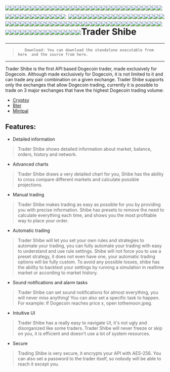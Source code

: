 ![](http://upload.wikimedia.org/wikipedia/commons/d/d2/Blank.png)![](http://upload.wikimedia.org/wikipedia/commons/d/d2/Blank.png)![](http://upload.wikimedia.org/wikipedia/commons/d/d2/Blank.png)![](http://upload.wikimedia.org/wikipedia/commons/d/d2/Blank.png)![](http://upload.wikimedia.org/wikipedia/commons/d/d2/Blank.png)![](http://upload.wikimedia.org/wikipedia/commons/d/d2/Blank.png)![](http://upload.wikimedia.org/wikipedia/commons/d/d2/Blank.png)![](http://upload.wikimedia.org/wikipedia/commons/d/d2/Blank.png)![](http://upload.wikimedia.org/wikipedia/commons/d/d2/Blank.png)![](http://upload.wikimedia.org/wikipedia/commons/d/d2/Blank.png)![](http://upload.wikimedia.org/wikipedia/commons/d/d2/Blank.png)![](http://upload.wikimedia.org/wikipedia/commons/d/d2/Blank.png)![](http://upload.wikimedia.org/wikipedia/commons/d/d2/Blank.png)![](http://upload.wikimedia.org/wikipedia/commons/d/d2/Blank.png)![](http://upload.wikimedia.org/wikipedia/commons/d/d2/Blank.png)![](http://upload.wikimedia.org/wikipedia/commons/d/d2/Blank.png)![](http://upload.wikimedia.org/wikipedia/commons/d/d2/Blank.png)![](http://upload.wikimedia.org/wikipedia/commons/d/d2/Blank.png)![](http://upload.wikimedia.org/wikipedia/commons/d/d2/Blank.png)![](http://upload.wikimedia.org/wikipedia/commons/d/d2/Blank.png)![](http://upload.wikimedia.org/wikipedia/commons/d/d2/Blank.png)![](http://upload.wikimedia.org/wikipedia/commons/d/d2/Blank.png)![](http://upload.wikimedia.org/wikipedia/commons/d/d2/Blank.png)![](http://upload.wikimedia.org/wikipedia/commons/d/d2/Blank.png)![](http://upload.wikimedia.org/wikipedia/commons/d/d2/Blank.png)![](http://upload.wikimedia.org/wikipedia/commons/d/d2/Blank.png)![](http://upload.wikimedia.org/wikipedia/commons/d/d2/Blank.png)![](http://upload.wikimedia.org/wikipedia/commons/d/d2/Blank.png)![](http://upload.wikimedia.org/wikipedia/commons/d/d2/Blank.png)![](http://upload.wikimedia.org/wikipedia/commons/d/d2/Blank.png)![](http://upload.wikimedia.org/wikipedia/commons/d/d2/Blank.png)![](http://upload.wikimedia.org/wikipedia/commons/d/d2/Blank.png)![](http://upload.wikimedia.org/wikipedia/commons/d/d2/Blank.png)![](http://upload.wikimedia.org/wikipedia/commons/d/d2/Blank.png)![](http://upload.wikimedia.org/wikipedia/commons/d/d2/Blank.png)![](http://upload.wikimedia.org/wikipedia/commons/d/d2/Blank.png)![](http://upload.wikimedia.org/wikipedia/commons/d/d2/Blank.png)![](http://upload.wikimedia.org/wikipedia/commons/d/d2/Blank.png)![](http://upload.wikimedia.org/wikipedia/commons/d/d2/Blank.png)![](http://upload.wikimedia.org/wikipedia/commons/d/d2/Blank.png)![](http://upload.wikimedia.org/wikipedia/commons/d/d2/Blank.png)![](http://upload.wikimedia.org/wikipedia/commons/d/d2/Blank.png)![](https://ip.bitcointalk.org/?u=http%3A%2F%2Fi.imgur.com%2FVzs15Xq.png&t=540&c=orizMP_l1uDVWA)
![](http://upload.wikimedia.org/wikipedia/commons/d/d2/Blank.png)![](http://upload.wikimedia.org/wikipedia/commons/d/d2/Blank.png)![](http://upload.wikimedia.org/wikipedia/commons/d/d2/Blank.png)![](http://upload.wikimedia.org/wikipedia/commons/d/d2/Blank.png)![](http://upload.wikimedia.org/wikipedia/commons/d/d2/Blank.png)![](http://upload.wikimedia.org/wikipedia/commons/d/d2/Blank.png)![](http://upload.wikimedia.org/wikipedia/commons/d/d2/Blank.png)![](http://upload.wikimedia.org/wikipedia/commons/d/d2/Blank.png)![](http://upload.wikimedia.org/wikipedia/commons/d/d2/Blank.png)![](http://upload.wikimedia.org/wikipedia/commons/d/d2/Blank.png)![](http://upload.wikimedia.org/wikipedia/commons/d/d2/Blank.png)![](http://upload.wikimedia.org/wikipedia/commons/d/d2/Blank.png)![](http://upload.wikimedia.org/wikipedia/commons/d/d2/Blank.png)![](http://upload.wikimedia.org/wikipedia/commons/d/d2/Blank.png)![](http://upload.wikimedia.org/wikipedia/commons/d/d2/Blank.png)![](http://upload.wikimedia.org/wikipedia/commons/d/d2/Blank.png)![](http://upload.wikimedia.org/wikipedia/commons/d/d2/Blank.png)![](http://upload.wikimedia.org/wikipedia/commons/d/d2/Blank.png)![](http://upload.wikimedia.org/wikipedia/commons/d/d2/Blank.png)![](http://upload.wikimedia.org/wikipedia/commons/d/d2/Blank.png)![](http://upload.wikimedia.org/wikipedia/commons/d/d2/Blank.png)![](http://upload.wikimedia.org/wikipedia/commons/d/d2/Blank.png)![](http://upload.wikimedia.org/wikipedia/commons/d/d2/Blank.png)![](http://upload.wikimedia.org/wikipedia/commons/d/d2/Blank.png)![](http://upload.wikimedia.org/wikipedia/commons/d/d2/Blank.png)![](http://upload.wikimedia.org/wikipedia/commons/d/d2/Blank.png)![](http://upload.wikimedia.org/wikipedia/commons/d/d2/Blank.png)![](http://upload.wikimedia.org/wikipedia/commons/d/d2/Blank.png)![](http://upload.wikimedia.org/wikipedia/commons/d/d2/Blank.png)![](http://upload.wikimedia.org/wikipedia/commons/d/d2/Blank.png)![](http://upload.wikimedia.org/wikipedia/commons/d/d2/Blank.png)![](http://upload.wikimedia.org/wikipedia/commons/d/d2/Blank.png)![](http://upload.wikimedia.org/wikipedia/commons/d/d2/Blank.png)![](http://upload.wikimedia.org/wikipedia/commons/d/d2/Blank.png)![](http://upload.wikimedia.org/wikipedia/commons/d/d2/Blank.png)![](http://upload.wikimedia.org/wikipedia/commons/d/d2/Blank.png)![](http://upload.wikimedia.org/wikipedia/commons/d/d2/Blank.png)![](http://upload.wikimedia.org/wikipedia/commons/d/d2/Blank.png)![](http://upload.wikimedia.org/wikipedia/commons/d/d2/Blank.png)![](http://upload.wikimedia.org/wikipedia/commons/d/d2/Blank.png)![](http://upload.wikimedia.org/wikipedia/commons/d/d2/Blank.png)![](http://upload.wikimedia.org/wikipedia/commons/d/d2/Blank.png)![](http://upload.wikimedia.org/wikipedia/commons/d/d2/Blank.png)![](http://upload.wikimedia.org/wikipedia/commons/d/d2/Blank.png)![](http://upload.wikimedia.org/wikipedia/commons/d/d2/Blank.png)![](http://upload.wikimedia.org/wikipedia/commons/d/d2/Blank.png)![](http://upload.wikimedia.org/wikipedia/commons/d/d2/Blank.png)![](http://upload.wikimedia.org/wikipedia/commons/d/d2/Blank.png)![](http://upload.wikimedia.org/wikipedia/commons/d/d2/Blank.png)![](http://upload.wikimedia.org/wikipedia/commons/d/d2/Blank.png)![](http://upload.wikimedia.org/wikipedia/commons/d/d2/Blank.png)![](http://upload.wikimedia.org/wikipedia/commons/d/d2/Blank.png)![](http://upload.wikimedia.org/wikipedia/commons/d/d2/Blank.png)![](http://upload.wikimedia.org/wikipedia/commons/d/d2/Blank.png)![](http://upload.wikimedia.org/wikipedia/commons/d/d2/Blank.png)![](http://upload.wikimedia.org/wikipedia/commons/d/d2/Blank.png)![](http://upload.wikimedia.org/wikipedia/commons/d/d2/Blank.png)![](http://upload.wikimedia.org/wikipedia/commons/d/d2/Blank.png)![](http://upload.wikimedia.org/wikipedia/commons/d/d2/Blank.png)![](http://upload.wikimedia.org/wikipedia/commons/d/d2/Blank.png)![](http://upload.wikimedia.org/wikipedia/commons/d/d2/Blank.png)![](http://upload.wikimedia.org/wikipedia/commons/d/d2/Blank.png)![](http://upload.wikimedia.org/wikipedia/commons/d/d2/Blank.png)![](http://upload.wikimedia.org/wikipedia/commons/d/d2/Blank.png)![](http://upload.wikimedia.org/wikipedia/commons/d/d2/Blank.png)Trader Shibe
=





------------

> `   Download:
You can download the standalone executable from here 
and the source from here.`

-------------
Trader Shibe is the first API based Dogecoin trader, made exclusively for Dogecoin. Although made exclusively for Dogecoin, it is not limited to it and can trade any pair combination on a given exchange. Trader Shibe supports only the exchanges that allow Dogecoin trading, currently it is possible to trade on 3 major exchanges that have the highest Dogecoin trading volume:
 
- [Cryptsy](http://www.cryptsy.com "Cryptsy") 
- [Bter](http://www.bter.com "Bter") 
- [Mintpal ](http://www.mintpal.com "Mintpal")

Features:
-
- Detailed information
>Trader Shibe shows detailed information about market, balance, orders, history and network.

- Advanced charts
>Trader Shibe draws a very detailed chart for you, Shibe has the ability to cross compare different markets and calculate possible projections.

- Manual trading
>Trader Shibe makes trading as easy as possible for you by providing you with precise information. Shibe has presets to remove the need to calculate everything each time, and shows you the most profitable way to place your order.

- Automatic trading
>Trader Shibe will let you set your own rules and strategies to automate your trading, you can fully automate your trading with easy to understand and use rule settings. Shibe will not force you to use a preset strategy, it does not even have one, your automatic trading options will be fully custom. To avoid any possible losses, shibe has the ability to backtest your settings by running a simulation in realtime market or according to market history.

- Sound notifications and alarm tasks
>Trader Shibe can set sound notifications for almost everything, you will never miss anything! You can also set a specific task to happen. For example: If Dogecoin reaches price x, open tothemoon.jpeg.

- Intuitive UI
>Trader Shibe has a really easy to navigate UI, it's not ugly and disorganized like some traders. Trader Shibe will never freeze or skip on you, it is efficient and doesn't use a lot of system resources.

- Secure
>Trading Shibe is very secure, it encrypts your API with AES-256. You can also set a password to the trader itself, so nobody will be able to reach it except you.


